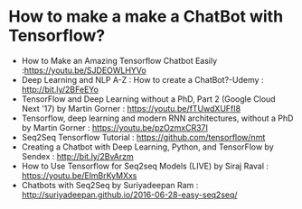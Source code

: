 # How to make a make a ChatBot with Tensorflow? 
* How to Make an Amazing Tensorflow Chatbot Easily :https://youtu.be/SJDEOWLHYVo
* Deep Learning and NLP A-Z : How to create a ChatBot?-Udemy : http://bit.ly/2BFeEYo
* TensorFlow and Deep Learning without a PhD, Part 2 (Google Cloud Next '17) by Martin Gorner : https://youtu.be/fTUwdXUFfI8
* Tensorflow, deep learning and modern RNN architectures, without a PhD by Martin Gorner : https://youtu.be/pzOzmxCR37I
* Seq2Seq Tensorflow Tutorial : https://github.com/tensorflow/nmt
* Creating a Chatbot with Deep Learning, Python, and TensorFlow by Sendex : http://bit.ly/2BvArzm
* How to Use Tensorflow for Seq2seq Models (LIVE) by Siraj Raval : https://youtu.be/ElmBrKyMXxs
* Chatbots with Seq2Seq by Suriyadeepan Ram : http://suriyadeepan.github.io/2016-06-28-easy-seq2seq/





